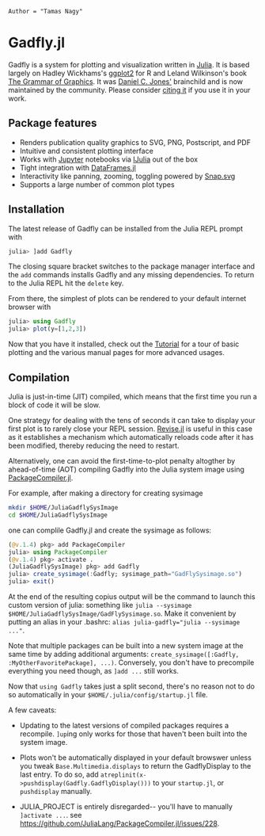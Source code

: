 ```@meta
Author = "Tamas Nagy"
```

# Gadfly.jl

Gadfly is a system for plotting and visualization written in
[Julia](https://julialang.org). It is based largely on Hadley Wickhams's
[ggplot2](http://ggplot2.org/) for R and Leland Wilkinson's book [The
Grammar of
Graphics](http://www.cs.uic.edu/~wilkinson/TheGrammarOfGraphics/GOG.html).
It was [Daniel C. Jones'](https://github.com/dcjones) brainchild and is
now maintained by the community.
Please consider [citing
it](https://zenodo.org/record/1284282) if you use it in your work.

## Package features

- Renders publication quality graphics to SVG, PNG, Postscript, and PDF
- Intuitive and consistent plotting interface
- Works with [Jupyter](http://jupyter.org/) notebooks via [IJulia](https://github.com/JuliaLang/IJulia.jl) out of the box
- Tight integration with [DataFrames.jl](https://github.com/JuliaStats/DataFrames.jl)
- Interactivity like panning, zooming, toggling powered by [Snap.svg](http://snapsvg.io/)
- Supports a large number of common plot types

## Installation

The latest release of Gadfly can be installed from the Julia REPL prompt with

```julia
julia> ]add Gadfly
```

The closing square bracket switches to the package manager interface and the `add`
commands installs Gadfly and any missing dependencies.  To return to the Julia
REPL hit the `delete` key.

From there, the simplest of plots can be rendered to your default internet
browser with

```julia
julia> using Gadfly
julia> plot(y=[1,2,3])
```

Now that you have it installed, check out the [Tutorial](@ref) for a tour of
basic plotting and the various manual pages for more advanced usages.


## Compilation

Julia is just-in-time (JIT) compiled, which means that the first time you run a
block of code it will be slow.

One strategy for dealing with the tens of seconds it can take to display your
first plot is to rarely close your REPL session.
[Revise.jl](https://github.com/timholy/Revise.jl) is useful in this case as it
establishes a mechanism which automatically reloads code after it has been
modified, thereby reducing the need to restart.

Alternatively, one can avoid the first-time-to-plot penalty altogther by
ahead-of-time (AOT) compiling Gadfly into the Julia system image using
[PackageCompiler.jl](https://github.com/JuliaLang/PackageCompiler.jl).

For example, after making a directory for creating sysimage

```bash
mkdir $HOME/JuliaGadflySysImage
cd $HOME/JuliaGadflySysImage
```

one can complile Gadfly.jl and create the sysimage as follows:

```julia
(@v.1.4) pkg> add PackageCompiler
julia> using PackageCompiler
(@v.1.4) pkg> activate .
(JuliaGadflySysImage) pkg> add Gadfly
julia> create_sysimage(:Gadfly; sysimage_path="GadFlySysimage.so")
julia> exit()
```

At the end of the resulting copius output will be the command to launch this
custom version of julia: something like `julia --sysimage $HOME/JuliaGadflySysImage/GadFlySysimage.so`.
Make it convenient by putting an alias in your .bashrc: `alias julia-gadfly="julia --sysimage ..."`.

Note that multiple packages can be built into a new system image at the same
time by adding additional arguments: `create_sysimage([:Gadfly, 
:MyOtherFavoritePackage], ...)`.  Conversely, you don't have to precompile
everything you need though, as `]add ...` still works.

Now that `using Gadfly` takes just a split second, there's no reason not to
do so automatically in your `$HOME/.julia/config/startup.jl` file.

A few caveats:

- Updating to the latest versions of compiled packages requires a recompile.
  `]up`ing only works for those that haven't been built into the system image.

- Plots won't be automatically displayed in your default browswer unless you
  tweak `Base.Multimedia.displays` to return the GadflyDisplay to the last entry.
  To do so, add `atreplinit(x->pushdisplay(Gadfly.GadflyDisplay()))` to
  your `startup.jl`, or `pushdisplay` manually.

- JULIA_PROJECT is entirely disregarded--  you'll have to manually `]activate
  ...`.  see https://github.com/JuliaLang/PackageCompiler.jl/issues/228.
